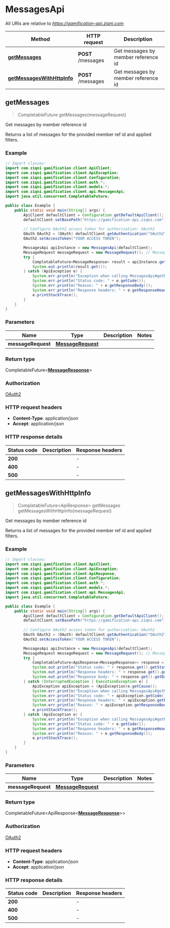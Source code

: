 # MessagesApi

All URIs are relative to *https://gamification-api.ziqni.com*

| Method | HTTP request | Description |
|------------- | ------------- | -------------|
| [**getMessages**](MessagesApi.md#getMessages) | **POST** /messages | Get messages by member reference id |
| [**getMessagesWithHttpInfo**](MessagesApi.md#getMessagesWithHttpInfo) | **POST** /messages | Get messages by member reference id |



## getMessages

> CompletableFuture<MessageResponse> getMessages(messageRequest)

Get messages by member reference id

Returns a list of messages for the provided member ref id and applied filters.

### Example

```java
// Import classes:
import com.ziqni.gamification.client.ApiClient;
import com.ziqni.gamification.client.ApiException;
import com.ziqni.gamification.client.Configuration;
import com.ziqni.gamification.client.auth.*;
import com.ziqni.gamification.client.models.*;
import com.ziqni.gamification.client.api.MessagesApi;
import java.util.concurrent.CompletableFuture;

public class Example {
    public static void main(String[] args) {
        ApiClient defaultClient = Configuration.getDefaultApiClient();
        defaultClient.setBasePath("https://gamification-api.ziqni.com");
        
        // Configure OAuth2 access token for authorization: OAuth2
        OAuth OAuth2 = (OAuth) defaultClient.getAuthentication("OAuth2");
        OAuth2.setAccessToken("YOUR ACCESS TOKEN");

        MessagesApi apiInstance = new MessagesApi(defaultClient);
        MessageRequest messageRequest = new MessageRequest(); // MessageRequest | 
        try {
            CompletableFuture<MessageResponse> result = apiInstance.getMessages(messageRequest);
            System.out.println(result.get());
        } catch (ApiException e) {
            System.err.println("Exception when calling MessagesApi#getMessages");
            System.err.println("Status code: " + e.getCode());
            System.err.println("Reason: " + e.getResponseBody());
            System.err.println("Response headers: " + e.getResponseHeaders());
            e.printStackTrace();
        }
    }
}
```

### Parameters


| Name | Type | Description  | Notes |
|------------- | ------------- | ------------- | -------------|
| **messageRequest** | [**MessageRequest**](MessageRequest.md)|  | |

### Return type

CompletableFuture<[**MessageResponse**](MessageResponse.md)>


### Authorization

[OAuth2](../README.md#OAuth2)

### HTTP request headers

- **Content-Type**: application/json
- **Accept**: application/json

### HTTP response details
| Status code | Description | Response headers |
|-------------|-------------|------------------|
| **200** |  |  -  |
| **400** |  |  -  |
| **500** |  |  -  |

## getMessagesWithHttpInfo

> CompletableFuture<ApiResponse<MessageResponse>> getMessages getMessagesWithHttpInfo(messageRequest)

Get messages by member reference id

Returns a list of messages for the provided member ref id and applied filters.

### Example

```java
// Import classes:
import com.ziqni.gamification.client.ApiClient;
import com.ziqni.gamification.client.ApiException;
import com.ziqni.gamification.client.ApiResponse;
import com.ziqni.gamification.client.Configuration;
import com.ziqni.gamification.client.auth.*;
import com.ziqni.gamification.client.models.*;
import com.ziqni.gamification.client.api.MessagesApi;
import java.util.concurrent.CompletableFuture;

public class Example {
    public static void main(String[] args) {
        ApiClient defaultClient = Configuration.getDefaultApiClient();
        defaultClient.setBasePath("https://gamification-api.ziqni.com");
        
        // Configure OAuth2 access token for authorization: OAuth2
        OAuth OAuth2 = (OAuth) defaultClient.getAuthentication("OAuth2");
        OAuth2.setAccessToken("YOUR ACCESS TOKEN");

        MessagesApi apiInstance = new MessagesApi(defaultClient);
        MessageRequest messageRequest = new MessageRequest(); // MessageRequest | 
        try {
            CompletableFuture<ApiResponse<MessageResponse>> response = apiInstance.getMessagesWithHttpInfo(messageRequest);
            System.out.println("Status code: " + response.get().getStatusCode());
            System.out.println("Response headers: " + response.get().getHeaders());
            System.out.println("Response body: " + response.get().getData());
        } catch (InterruptedException | ExecutionException e) {
            ApiException apiException = (ApiException)e.getCause();
            System.err.println("Exception when calling MessagesApi#getMessages");
            System.err.println("Status code: " + apiException.getCode());
            System.err.println("Response headers: " + apiException.getResponseHeaders());
            System.err.println("Reason: " + apiException.getResponseBody());
            e.printStackTrace();
        } catch (ApiException e) {
            System.err.println("Exception when calling MessagesApi#getMessages");
            System.err.println("Status code: " + e.getCode());
            System.err.println("Response headers: " + e.getResponseHeaders());
            System.err.println("Reason: " + e.getResponseBody());
            e.printStackTrace();
        }
    }
}
```

### Parameters


| Name | Type | Description  | Notes |
|------------- | ------------- | ------------- | -------------|
| **messageRequest** | [**MessageRequest**](MessageRequest.md)|  | |

### Return type

CompletableFuture<ApiResponse<[**MessageResponse**](MessageResponse.md)>>


### Authorization

[OAuth2](../README.md#OAuth2)

### HTTP request headers

- **Content-Type**: application/json
- **Accept**: application/json

### HTTP response details
| Status code | Description | Response headers |
|-------------|-------------|------------------|
| **200** |  |  -  |
| **400** |  |  -  |
| **500** |  |  -  |

